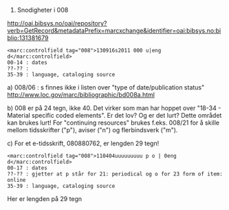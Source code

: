 
1) Snodigheter i 008

http://oai.bibsys.no/oai/repository?verb=GetRecord&metadataPrefix=marcxchange&identifier=oai:bibsys.no:biblio:131381679

```
<marc:controlfield tag="008">130916s2011 000 u|eng d</marc:controlfield>
00-14 : dates
??-?? : 
35-39 : language, cataloging source
```

a) 008/06 : s finnes ikke i listen over "type of date/publication status"
http://www.loc.gov/marc/bibliographic/bd008a.html


b) 008 er på 24 tegn, ikke 40. Det virker som man har hoppet over "18-34 - Material specific coded elements". Er det lov? Og er det lurt? Dette området kan brukes lurt! For "continuing resources" brukes f.eks. 008/21 for å skille mellom tidsskrifter ("p"), aviser ("n") og flerbindsverk ("m"). 

c) For et e-tidsskrift, 080880762, er lengden 29 tegn!

```
<marc:controlfield tag="008">110404uuuuuuuuu p o | 0eng d</marc:controlfield>
00-17 : dates 
??-?? : gjetter at p står for 21: periodical og o for 23 form of item: online
35-39 : language, cataloging source
```

Her er lengden på 29 tegn
